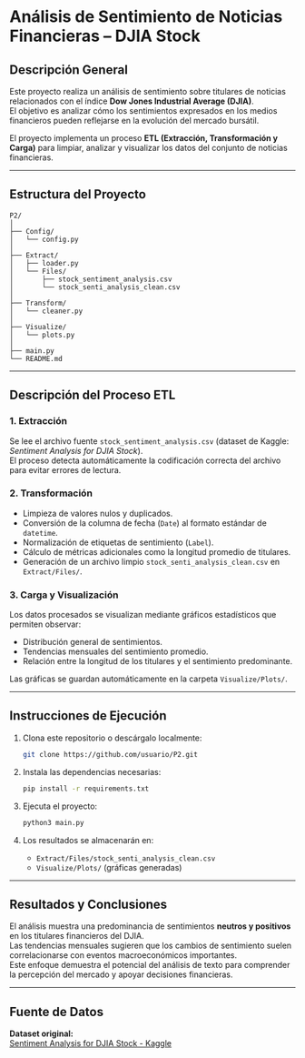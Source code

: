# Análisis de Sentimiento de Noticias Financieras – DJIA Stock

## Descripción General

Este proyecto realiza un análisis de sentimiento sobre titulares de noticias relacionados con el índice **Dow Jones Industrial Average (DJIA)**.  
El objetivo es analizar cómo los sentimientos expresados en los medios financieros pueden reflejarse en la evolución del mercado bursátil.

El proyecto implementa un proceso **ETL (Extracción, Transformación y Carga)** para limpiar, analizar y visualizar los datos del conjunto de noticias financieras.

---

## Estructura del Proyecto

```
P2/
│
├── Config/
│   └── config.py
│
├── Extract/
│   ├── loader.py
│   └── Files/
│       ├── stock_sentiment_analysis.csv
│       └── stock_senti_analysis_clean.csv
│
├── Transform/
│   └── cleaner.py
│
├── Visualize/
│   └── plots.py
│
├── main.py
└── README.md
```

---

## Descripción del Proceso ETL

### 1. Extracción
Se lee el archivo fuente `stock_sentiment_analysis.csv` (dataset de Kaggle: *Sentiment Analysis for DJIA Stock*).  
El proceso detecta automáticamente la codificación correcta del archivo para evitar errores de lectura.

### 2. Transformación
- Limpieza de valores nulos y duplicados.  
- Conversión de la columna de fecha (`Date`) al formato estándar de `datetime`.  
- Normalización de etiquetas de sentimiento (`Label`).  
- Cálculo de métricas adicionales como la longitud promedio de titulares.  
- Generación de un archivo limpio `stock_senti_analysis_clean.csv` en `Extract/Files/`.

### 3. Carga y Visualización
Los datos procesados se visualizan mediante gráficos estadísticos que permiten observar:
- Distribución general de sentimientos.
- Tendencias mensuales del sentimiento promedio.
- Relación entre la longitud de los titulares y el sentimiento predominante.

Las gráficas se guardan automáticamente en la carpeta `Visualize/Plots/`.

---

## Instrucciones de Ejecución

1. Clona este repositorio o descárgalo localmente:
   ```bash
   git clone https://github.com/usuario/P2.git
   ```

2. Instala las dependencias necesarias:
   ```bash
   pip install -r requirements.txt
   ```

3. Ejecuta el proyecto:
   ```bash
   python3 main.py
   ```

4. Los resultados se almacenarán en:
   - `Extract/Files/stock_senti_analysis_clean.csv`
   - `Visualize/Plots/` (gráficas generadas)

---

## Resultados y Conclusiones

El análisis muestra una predominancia de sentimientos **neutros y positivos** en los titulares financieros del DJIA.  
Las tendencias mensuales sugieren que los cambios de sentimiento suelen correlacionarse con eventos macroeconómicos importantes.  
Este enfoque demuestra el potencial del análisis de texto para comprender la percepción del mercado y apoyar decisiones financieras.

---

## Fuente de Datos

**Dataset original:**  
[Sentiment Analysis for DJIA Stock - Kaggle](https://www.kaggle.com/code/shubhamptrivedi/sentiment-analysis-for-dow-jones-djia-stock/input)
